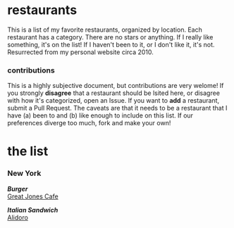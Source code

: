 # restaurants

This is a list of my favorite restaurants, organized by location. Each restaurant has a category. There are no stars or anything. If I really like something, it's on the list! If I haven't been to it, or I don't like it, it's not. Resurrected from my personal website circa 2010.

### contributions

This is a highly subjective document, but contributions are very welome! If you strongly **disagree** that a restaurant should be lsited here, or disagree with how it's categorized, open an Issue. If you want to **add** a restaurant, submit a Pull Request. The caveats are that it needs to be a restaurant that I have (a) been to and (b) like enough to include on this list. If our preferences diverge too much, fork and make your own!

# the list

### New York

***Burger***  
[Great Jones Cafe](http://nymag.com/listings/restaurant/great-jones-cafe/)

***Italian Sandwich***  
[Alidoro](http://nymag.com/listings/restaurant/alidoro/)
